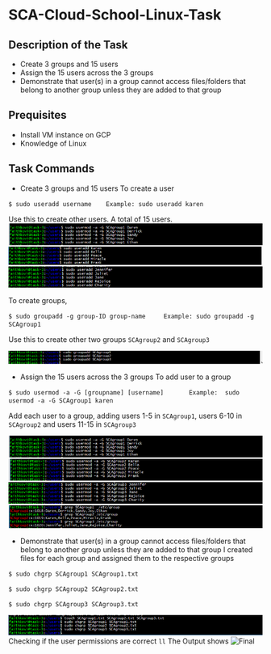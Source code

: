 # SCA-Cloud-School-Linux-Task 

## Description of the Task

* Create 3 groups and 15 users
* Assign the 15 users across the 3 groups
* Demonstrate that user(s) in a group cannot access files/folders that belong to another group unless they are added to that group

## Prequisites

* Install VM instance on GCP
* Knowledge of Linux

## Task Commands
* Create 3 groups and 15 users
To create a user
```
$ sudo useradd username    Example: sudo useradd karen
```
Use this to create other users. A total of 15 users.
![Create Users](https://github.com/FaithKovi/sca-operation-images/blob/main/group1-add.PNG)
![Create Users](https://github.com/FaithKovi/sca-operation-images/blob/main/group2-users.PNG)
![Create Users](https://github.com/FaithKovi/sca-operation-images/blob/main/group3-users.PNG)

To create groups,
```
$ sudo groupadd -g group-ID group-name     Example: sudo groupadd -g SCAgroup1      
```
Use this to create other two groups ```SCAgroup2``` and ```SCAgroup3```

![Create Groups](https://github.com/FaithKovi/sca-operation-images/blob/main/groups.PNG)

* Assign the 15 users across the 3 groups
To add user to a group
```
$ sudo usermod -a -G [groupname] [username]       Example:  sudo usermod -a -G SCAgroup1 karen
```
Add each user to a group, adding users 1-5 in ```SCAgroup1```, users 6-10 in ```SCAgroup2``` and users 11-15 in ```SCAgroup3```

![Add user to group](https://github.com/FaithKovi/sca-operation-images/blob/main/group1-add.PNG)
![Add user to group](https://github.com/FaithKovi/sca-operation-images/blob/main/group2-add.PNG)
![Add user to group](https://github.com/FaithKovi/sca-operation-images/blob/main/group3-add.PNG)
![all](https://github.com/FaithKovi/sca-operation-images/blob/main/all-groups.PNG)
* Demonstrate that user(s) in a group cannot access files/folders that belong to another group unless they are added to that group
I created files for each group and assigned them to the respective groups
```
$ sudo chgrp SCAgroup1 SCAgroup1.txt
```
```
$ sudo chgrp SCAgroup2 SCAgroup2.txt
```
```
$ sudo chgrp SCAgroup3 SCAgroup3.txt
```
![Assign text](https://github.com/FaithKovi/sca-operation-images/blob/main/text-create.PNG)
Checking if the user permissions are correct
```ll```
The Output shows
![Final](https://github.com/FaithKovi/sca-operation-images/blob/main/final.PNG)

